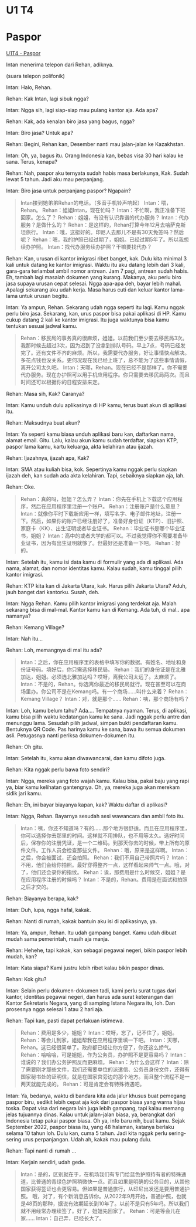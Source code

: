 # U1 T4

# Paspor

[U1T4 - Paspor](./audio/U1T4%20-%20Paspor.m4a)

Intan menerima telepon dari Rehan, adiknya.

(suara telepon polifonik)

Intan: Halo, Rehan.

Rehan: Kak Intan, lagi sibuk ngga?

Intan: Ngga sih, lagi siap-siap mau pulang kantor aja. Ada apa?

Rehan: Kak, ada kenalan biro jasa yang bagus, ngga?

Intan: Biro jasa? Untuk apa?

Rehan: Begini, Rehan kan, Desember nanti mau jalan-jalan ke Kazakhstan.

Intan: Oh, ya, bagus itu. Orang Indonesia kan, bebas visa 30 hari kalau ke sana. Terus, kenapa?

Rehan: Nah, paspor aku ternyata sudah habis masa berlakunya, Kak. Sudah lewat 5 tahun. Jadi aku mau perpanjang.

Intan: Biro jasa untuk perpanjang paspor? Ngapain?

> Intan接到她弟弟Rehan的电话。（多音手机铃声响起）
> Intan：喂，Rehan。
> Rehan：姐姐Intan，现在忙吗？
> Intan：不忙啊，我正准备下班回家。怎么了？
> Rehan：姐姐，有没有认识靠谱的代办服务？
> Intan：代办服务？是做什么的？
> Rehan：是这样的，Rehan打算今年12月去哈萨克斯坦旅行。
> Intan：哦，这挺好的。印尼人去那儿不是有30天免签吗？然后呢？
> Rehan：嗯，我的护照已经过期了，姐姐。已经过期5年了。所以我想续办护照。
> Intan：找代办服务续办护照？干嘛要找代办？

Rehan: Kan, urusan di kantor imigrasi ribet banget, kak. Dulu kita minimal 3 kali untuk datang ke kantor imigrasi. Waktu itu aku datang lebih dari 3 kali, gara-gara terlambat ambil nomor antrean. Jam 7 pagi, antrean sudah habis. Eh, tambah lagi masalah dokumen yang kurang. Makanya, aku perlu biro jasa supaya urusan cepat selesai. Ngga apa-apa deh, bayar lebih mahal. Apalagi sekarang aku udah kerja. Masa harus cuti dan keluar kantor lama-lama untuk urusan begitu.

Intan: Ya ampun, Rehan. Sekarang udah ngga seperti itu lagi. Kamu nggak perlu biro jasa. Sekarang, kan, urus paspor bisa pakai aplikasi di HP. Kamu cukup datang 2 kali ke kantor imigrasi. Itu juga waktunya bisa kamu tentukan sesuai jadwal kamu.

> Rehan：移民局的事务真的很麻烦，姐姐。以前我们至少要去移民局3次。我那时候去超过3次，因为迟到了没拿到排队号码。早上7点，号码已经发完了。还有文件不齐的麻烦。所以，我需要代办服务，好让事情快点解决。多花点钱也没关系。更何况现在我已经上班了，总不能为了这些事情请假，离开公司太久吧。
> Intan：天哪，Rehan。现在已经不是那样了。你不需要代办服务。现在办护照可以用手机应用程序。你只需要去移民局两次。而且时间还可以根据你的日程安排来定。

Rehan: Masa sih, Kak? Caranya?

Intan: Kamu unduh dulu aplikasinya di HP kamu, terus buat akun di aplikasi itu.

Rehan: Maksudnya buat akun?

Intan: Ya seperti kamu biasa unduh aplikasi baru kan, daftarkan nama, alamat email. Gitu. Lalu, kalau akun kamu sudah terdaftar, siapkan KTP, paspor lama kamu, kartu keluarga, akta kelahiran atau ijazah.

Rehan: Ijazahnya, ijazah apa, Kak?

Intan: SMA atau kuliah bisa, kok. Sepertinya kamu nggak perlu siapkan ijazah deh, kan sudah ada akta kelahiran. Tapi, sebaiknya siapkan aja, lah.

Rehan: Oke.

> Rehan：真的吗，姐姐？怎么弄？
> Intan：你先在手机上下载这个应用程序，然后在应用程序里注册一个账户。
> Rehan：注册账户是什么意思？
> Intan：就像你平时下载新应用一样，填写名字、电子邮件地址，注册一下。然后，如果你的账户已经注册好了，准备好身份证（KTP）、旧护照、家庭卡（KK）、出生证明或者毕业证书。
> Rehan：毕业证书是哪个毕业证书，姐姐？
> Intan：高中的或者大学的都可以。不过我觉得你不需要准备毕业证书，因为有出生证明就够了。但最好还是准备一下吧。
> Rehan：好的。

Intan: Setelah itu, kamu isi data kamu di formulir yang ada di aplikasi. Ada nama, alamat, dan nomor identitas kamu. Kalau sudah, kamu tinggal pilih kantor imigrasi.

Rehan: KTP kita kan di Jakarta Utara, kak. Harus pilih Jakarta Utara? Aduh, jauh banget dari kantorku. Susah, deh.

Intan: Ngga Rehan. Kamu pilih kantor imigrasi yang terdekat aja. Malah sekarang bisa di mal-mal. Kantor kamu kan di Kemang. Ada tuh, di mal.. apa namanya?

Rehan: Kemang Village?

Intan: Nah itu…

Rehan: Loh, memangnya di mal itu ada?

> Intan：之后，你在应用程序里的表格中填写你的数据。有姓名、地址和身份证号码。填好后，你只需选择移民局。
> Rehan：我们的身份证是在北雅加达，姐姐。必须选北雅加达吗？哎呀，离我公司太远了。太麻烦了。
> Intan：不是的，Rehan。你选离你最近的移民局就行。现在甚至可以在商场里办。你公司不是在Kemang吗。有一个商场……叫什么来着？
> Rehan：Kemang Village？
> Intan：对，就是那个……
> Rehan：咦，那个商场有吗？

Intan: Loh, kamu belum tahu? Ada…. Tempatnya nyaman. Terus, di aplikasi, kamu bisa pilih waktu kedatangan kamu ke sana. Jadi nggak perlu antre dan menunggu lama. Sesudah pilih jadwal, simpan bukti pendaftaran kamu. Bentuknya QR Code. Pas harinya kamu ke sana, bawa itu semua dokumen asli. Petugasnya nanti periksa dokumen-dokumen itu.

Rehan: Oh gitu.

Intan: Setelah itu, kamu akan diwawancarai, dan kamu difoto juga.

Rehan: Kita nggak perlu bawa foto sendiri?

Intan: Ngga, mereka yang foto wajah kamu. Kalau bisa, pakai baju yang rapi ya, biar kamu kelihatan gantengnya. Oh, ya, mereka juga akan merekam sidik jari kamu.

Rehan: Eh, ini bayar biayanya kapan, kak? Waktu daftar di aplikasi?

Intan: Ngga, Rehan. Bayarnya sesudah sesi wawancara dan ambil foto itu.

> Intan：咦，你还不知道吗？有的……那个地方很舒适。而且在应用程序里，你可以选择你去那里的时间。这样就不用排队，也不用等太久。选好时间后，保存你的注册凭证，是一个二维码。到那天你去的时候，带上所有的原件文件。工作人员会检查那些文件。
> Rehan：哦，原来是这样啊。
> Intan：之后，你会被面试，还会拍照。
> Rehan：我们不用自己带照片吗？
> Intan：不用，他们会给你拍照。最好穿得整齐一点，这样看起来帅气一点。哦，对了，他们还会录你的指纹。
> Rehan：诶，那费用是什么时候交，姐姐？是在应用程序注册的时候吗？
> Intan：不是的，Rehan。费用是在面试和拍照之后才交的。

Rehan: Biayanya berapa, kak?

Intan: Duh, lupa, ngga hafal, kakak.

Rehan: Nanti di rumah, kakak bantuin aku isi di aplikasinya, ya.

Intan: Ya, ampun, Rehan. Itu udah gampang banget. Kamu udah dibuat mudah sama pemerintah, masih aja manja.

Rehan: Hehehe, tapi kakak, kan sebagai pegawai negeri, bikin paspor lebih mudah, kan?

Intan: Kata siapa? Kami justru lebih ribet kalau bikin paspor dinas.

Rehan: Kok gitu?

Intan: Selain perlu dokumen-dokumen tadi, kami perlu surat tugas dari kantor, identitas pegawai negeri, dan harus ada surat keterangan dari Kantor Sekretaris Negara, yang di samping Istana Negara itu, loh. Dan prosesnya ngga selesai 1 atau 2 hari aja.

Rehan: Tapi kan, pasti dapat perlakuan istimewa.

> Rehan：费用是多少，姐姐？
> Intan：哎呀，忘了，记不住了，姐姐。
> Rehan：等会儿到家，姐姐帮我在应用程序里填一下吧。
> Intan：天哪，Rehan。这已经很简单了。政府都已经让你方便了，你还这么娇气。
> Rehan：哈哈哈，可是姐姐，作为公务员，办护照不是更容易吗？
> Intan：谁说的？我们办公务护照反而更麻烦。
> Rehan：为什么会这样？
> Intan：除了需要刚才那些文件，我们还需要单位的派遣信、公务员身份文件，还得有国家秘书处的证明信，就是在国家宫旁边的那个地方。而且整个流程不是一两天就能完成的。
> Rehan：可是肯定会有特殊待遇吧。

Intan: Ya, bedanya, waktu di bandara kita ada jalur khusus buat pemegang paspor biru, sedikit lebih cepat aja kok dari paspor biasa yang warna hijau toska. Dapat visa dari negara lain juga lebih gampang, tapi kalau memang jelas tujuannya dinas. Kalau untuk jalan-jalan biasa, ya, berangkat dari Indonesia tetap pakai paspor biasa.
Oh ya, info baru nih, buat kamu. Sejak September 2022, paspor biasa itu, yang 48 halaman, katanya berlaku selama 10 tahun loh. Dulu kan, cuma 5 tahun. Jadi kita nggak perlu sering-sering urus perpanjangan. Udah ah, kakak mau pulang dulu.

Rehan: Tapi nanti di rumah …

Intan: Kerjain sendiri, udah gede.

> Intan：是的，区别就在于，在机场我们有专门给蓝色护照持有者的特殊通道，比普通的青绿色护照稍微快一点。而且如果是明确的公务目的，从其他国家获得签证也会更容易。但如果是普通旅行，从印尼出发还是要用普通护照。
> 哦，对了，有个新消息告诉你。从2022年9月开始，普通护照，也就是48页的那种，据说有效期延长到10年了。以前不是只有5年吗。所以我们就不用经常办理续签了。好了，姐姐先回家了。
> Rehan：可是等会儿在家……
> Intan：自己弄，已经长大了。
